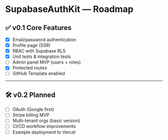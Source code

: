 # SupabaseAuthKit — Roadmap

## ✅ v0.1 Core Features

- [x] Email/password authentication
- [x] Profile page (SSR)
- [x] RBAC with Supabase RLS
- [x] Unit tests & integration tests
- [ ] Admin panel MVP (users + roles)
- [x] Protected routes
- [ ] GitHub Template enabled

---

## 🛠️ v0.2 Planned

- [ ] OAuth (Google first)
- [ ] Stripe billing MVP
- [ ] Multi-tenant orgs (basic version)
- [ ] CI/CD workflow improvements
- [ ] Example deployment to Vercel
